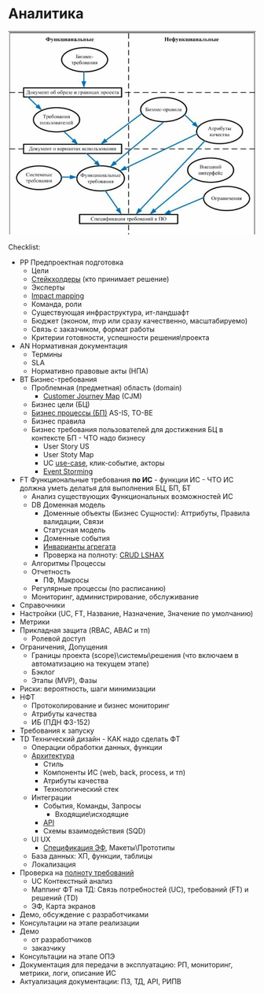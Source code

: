 # Аналитика

![ФТ-НФТ](../img/ba/ft-nft.jpg)

Checklist:

- PP Предпроектная подготовка
  - Цели
  - [Стейкхолдеры](https://systems.education/requirements-never-changes) (кто принимает решение)
  - Эксперты
  - [Impact mapping](../analytic/analytica.md#карта-влияния-impact-mapping)
  - Команда, роли
  - Существующая инфраструктура, ит-ландшафт
  - Бюджет (эконом, mvp или сразу качественно, масштабируемо)
  - Связь с заказчиком, формат работы
  - Критерии готовности, успешности решения\проекта
- AN Нормативная документация
  - Термины
  - SLA
  - Нормативно правовые акты (НПА)
- BT Бизнес-требования
  - Проблемная (предметная) область (domain)
    - [Customer Journey Map](../analytic/cjm.md) (CJM)
  - Бизнес цели (БЦ)
  - [Бизнес процессы (БП)](../analytic/analytica.md#бизнес-процесс-бп) AS-IS, TO-BE
  - Бизнес правила
  - Бизнес требования пользователей для достижения БЦ в контексте БП - ЧТО надо бизнесу
    - User Story US
    - User Stoty Map
    - UC [use-case](../analytic/analytica.md#use-case-uc-сценарии-использования), клик-событие, акторы
    - [Event Storming](../arch/pattern/system.design/event.storming.md)
- FT Функциональные требования __по ИС__ - функции ИС - ЧТО ИС должна уметь делатья для выполнения БЦ, БП, БТ
  - Анализ существующих Функциональных возможностей ИС
  - DB Доменная модель
    - Доменные объекты (Бизнес Сущности): Аттрибуты, Правила валидации, Связи
    - Статусная модель
    - Доменные события
    - [Инварианты агрегата](../arch/pattern/system.design/ddd.md#агрегат-aggregate-root)
    - Проверка на полноту: [CRUD LSHAX](https://systems.education/requirements-never-changes)
  - Алгоритмы Процессы
  - Отчетность
    - ПФ, Макросы
  - Регулярные процессы (по расписанию)
  - Мониторинг, администрирование, обслуживание
- Справочники
- Настройки (UC, FT, Название, Назначение, Значение по умолчанию)
- Метрики
- Прикладная защита (RBAC, ABAC и тп)
  - Ролевой доступ
- Ограничения, Допущения
  - Границы проекта (scope)\системы\решения (что включаем в автоматизацию на текущем этапе)
  - Бэклог
  - Этапы (MVP), Фазы
- Риски: вероятность, шаги минимизации
- НФТ
  - Протоколирование и бизнес мониторинг
  - Атрибуты качества
  - ИБ (ПДН ФЗ-152)
- Требования к запуску
- TD Технический дизайн - КАК надо сделать ФТ
  - Операции обработки данных, функции
  - [Архитектура](../arch/arch.md)
    - Стиль
    - Компоненты ИС (web, back, process, и тп)
    - Атрибуты качества
    - Технологический стек
  - Интеграции
    - События, Команды, Запросы
      - Входящие\исходящие
    - [API](../api/api.md)
    - Схемы взаимодействия (SQD)
  - UI UX
    - [Спецификация ЭФ](../analytic/ui-ux.md), Макеты\Прототипы
  - База данных: ХП, функции, таблицы
  - Локализация
- Проверка на [полноту требований](https://systems.education/requirements-never-changes)
  - UC Контекстный анализ
  - Маппинг ФТ на ТД: Связь потребностей (UC), требований (FT) и решений (TD)
  - ЭФ, Карта экранов
- Демо, обсуждение с разработчиками
- Консультации на этапе реализации
- Демо
  - от разработчиков
  - заказчику
- Консультации на этапе ОПЭ
- Документация для передачи в эксплуатацию: РП, мониторинг, метрики, логи, описание ИС
- Актуализация документации: ПЗ, ТД, API, РИПВ
